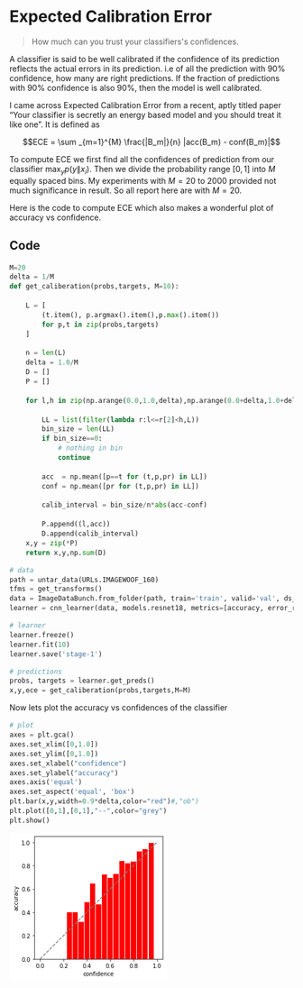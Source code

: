# Expected Calibration Error
> How  much can you trust your classifiers's confidences.


A classifier is said to be well calibrated if the confidence of its prediction reflects the actual errors in its prediction. i.e of all the prediction with 90% confidence, how many are right predictions. If the fraction of predictions with 90% confidence is also 90%, then the model is well calibrated.

I came across Expected Calibration Error from a recent, aptly titled paper “Your classifier is secretly an energy based model and you should treat it like one”. It is defined as

$$ECE = \sum _{m=1}^{M} \frac{|B_m|}{n} |acc(B_m) - conf(B_m)|$$

To compute ECE we first find all the confidences of prediction from our classifier $\max_y p(y\|x_i)$. Then we divide the probability range $[0,1]$ into $M$ equally spaced bins. My experiments with $M=20$ to $2000$ provided not much significance in result. So all report here are with $M=20$.

Here is the code to compute ECE which also makes a wonderful plot of accuracy vs confidence.

## Code

```python
M=20
delta = 1/M
def get_caliberation(probs,targets, M=10):
    
    L = [
        (t.item(), p.argmax().item(),p.max().item())
        for p,t in zip(probs,targets)
    ]
    
    n = len(L)
    delta = 1.0/M
    D = []
    P = []
    
    for l,h in zip(np.arange(0.0,1.0,delta),np.arange(0.0+delta,1.0+delta,delta)):
        
        LL = list(filter(lambda r:l<=r[2]<h,L))
        bin_size = len(LL)
        if bin_size==0:
            # nothing in bin
            continue
            
        acc  = np.mean([p==t for (t,p,pr) in LL])
        conf = np.mean([pr for (t,p,pr) in LL])
        
        calib_interval = bin_size/n*abs(acc-conf)
        
        P.append((l,acc))
        D.append(calib_interval)
    x,y = zip(*P)
    return x,y,np.sum(D)
```

```python
# data
path = untar_data(URLs.IMAGEWOOF_160)
tfms = get_transforms()
data = ImageDataBunch.from_folder(path, train='train', valid='val', ds_tfms = tfms,size=160)
learner = cnn_learner(data, models.resnet18, metrics=[accuracy, error_rate])
```

```python
# learner
learner.freeze()
learner.fit(10)
learner.save('stage-1')
```

```python
# predictions
probs, targets = learner.get_preds()
x,y,ece = get_caliberation(probs,targets,M=M)
```





Now lets plot the accuracy vs confidences of the classifier

```python
# plot
axes = plt.gca()
axes.set_xlim([0,1.0])
axes.set_ylim([0,1.0])
axes.set_xlabel("confidence")
axes.set_ylabel("accuracy")
axes.axis('equal')
axes.set_aspect('equal', 'box')
plt.bar(x,y,width=0.9*delta,color="red")#,"ob")
plt.plot([0,1],[0,1],"--",color="grey")
plt.show()
```


![png](/images/2020-01-20-expected-caliberation-error_files/output_7_0.png)

